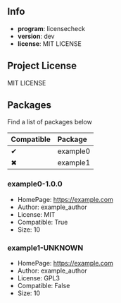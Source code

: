 ## Info

- **program**: licensecheck
- **version**: dev
- **license**: MIT LICENSE

## Project License

MIT LICENSE

## Packages

Find a list of packages below

|Compatible|Package|
|:--|:--|
|✔|example0|
|✖|example1|

### example0-1.0.0

- HomePage: https://example.com
- Author: example_author
- License: MIT
- Compatible: True
- Size: 10

### example1-UNKNOWN

- HomePage: https://example.com
- Author: example_author
- License: GPL3
- Compatible: False
- Size: 10
